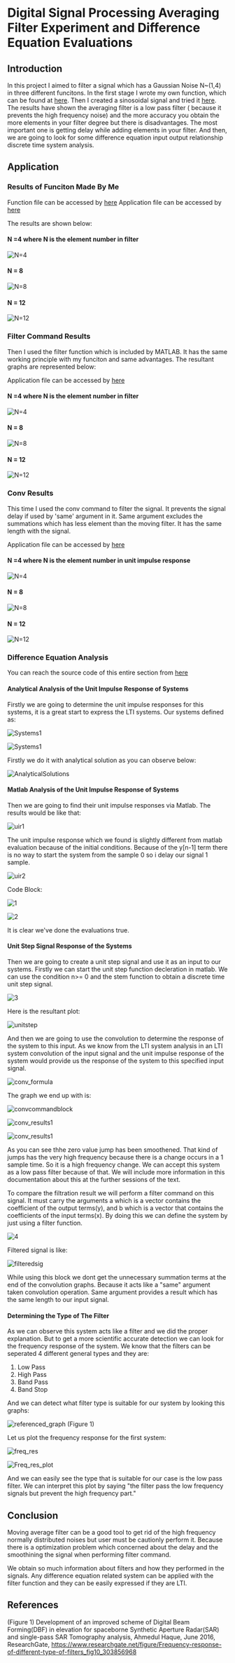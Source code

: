 # Digital Signal Processing Averaging Filter Experiment and Difference Equation Evaluations

## Introduction

In this project I aimed to filter a signal which has a Gaussian Noise N~(1,4) in three different funcitons. In the first stage I wrote my own function, which can be found at [here](./MATLAB%20Files/my_mov_ave_filter.m). Then I created a sinosoidal signal and tried it [here](./MATLAB%20Files/my_own_func.m). The results have shown the averaging filter is a low pass filter ( because it prevents the high frequency noise) and the more accuracy you obtain the more elements in your filter degree but there is disadvantages. The most important one is getting delay while adding elements in your filter. And then, we are going to look for some difference equation input output relationship discrete time system analysis.

## Application
### Results of Funciton Made By Me 

Function file can be accessed by [here](./MATLAB%20Files/my_mov_ave_filter.m)
Application file can be accessed by [here](./MATLAB%20Files/my_own_func.m)

The results are shown below:

#### N =4 where N is the element number in filter

![N=4](./Result%20Graphs/own_func_fil_deg_4.jpg)

#### N = 8

![N=8](./Result%20Graphs/own_func_fil_deg_8.jpg)

#### N = 12

![N=12](./Result%20Graphs/own_func_fil_deg_12.jpg)

### Filter Command Results

Then I used the filter function which is included by MATLAB. It has the same working principle with my funciton and same advantages. The resultant graphs are represented below:

Application file can be accessed by [here](./MATLAB%20Files/filter_function_application.m)


#### N =4 where N is the element number in filter

![N=4](./Result%20Graphs/filter_N_4.jpg)

#### N = 8

![N=8](./Result%20Graphs/filter_N_8.jpg)

#### N = 12

![N=12](./Result%20Graphs/filter_N_12.jpg)

### Conv Results

This time I used the conv command to filter the signal. It prevents the signal delay if used by 'same' argument in it. Same argument excludes the summations which has less element than the moving filter. It has the same length with the signal.

Application file can be accessed by [here](./MATLAB%20Files/filtering_with_conv.m)


#### N =4 where N is the element number in unit impulse response

![N=4](./Result%20Graphs/conv_N_4.jpg)

#### N = 8

![N=8](./Result%20Graphs/conv_N_8.jpg)

#### N = 12

![N=12](./Result%20Graphs/conv_N_12.jpg)



### Difference Equation Analysis

You can reach the source code of this entire section from [here](./MATLAB%20Files/differenceeq.m)

#### Analytical Analysis of the Unit Impulse Response of Systems

Firstly we are going to determine the unit impulse responses for this systems, it is a great start to express the LTI systems. Our systems defined as:


![Systems1](./Result%20Graphs/diffeq1.png)


![Systems1](./Result%20Graphs/diffeq2.png)


Firstly we do it with analytical solution as you can observe below:

![AnalyticalSolutions](./Other%20Graphical%20Content/analytical_sol.png)

#### Matlab Analysis of the Unit Impulse Response of Systems

Then we are going to find their unit impulse responses via Matlab. The results would be like that:

![uir1](./Result%20Graphs/difference_eq_1_initial_fixed.jpg)


The unit impulse response which we found is slightly different from matlab evaluation because of the initial conditions. Because of the y[n-1] term there is no way to start the system from the sample 0 so i delay our signal 1 sample.


![uir2](./Result%20Graphs/difference_eq_2.jpg)

Code Block:


![1](./Code%20Blocks/1.png)


![2](./Code%20Blocks/2.png)

It is clear we've done the evaluations true.

#### Unit Step Signal Response of the Systems

Then we are going to create a unit step signal and use it as an input to our systems. Firstly we can start the unit step function decleration in matlab. We can use the condition n>= 0 and the stem function to obtain a discrete time unit step signal.

![3](./Code%20Blocks/3.png)

Here is the resultant plot:

![unitstep](./Result%20Graphs/unit_s.jpg)



And then we are going to use the convolution to determine the response of the system to this input. As we know from the LTI system analysis in an LTI system convolution of the input signal and the unit impulse response of the system would provide us the response of the system to this specified input signal.


![conv_formula](./Other%20Graphical%20Content/conv_formula.png)


The graph we end up with is:


![convcommandblock](./Code%20Blocks/conv_codeblock.png)

![conv_results1](./Result%20Graphs/conv1.jpg)


![conv_results1](./Result%20Graphs/conv2.jpg)

As you can see thhe zero value jump has been smoothened. That kind of jumps has the very high frequency because there is a change occurs in a 1 sample time. So it is a high frequency change. We can accept this system as a low pass filter because of that. We will include more information in this documentation about this at the further sessions of the text.


To compare the filtration result we will perform a filter command on this signal. It must carry the arguments a which is a vector contains the coefficient of the output terms(y), and b which is a vector that contains the coefficients of the input terms(x). By doing this we can define the system by just using a filter function.


![4](./Code%20Blocks/4.png)


Filtered signal is like:


![filteredsig](./Result%20Graphs/filtered_diffeq.jpg)

While using this block we dont get the unnecessary summation terms at the end of the convolution graphs. Because it acts like a "same" argument taken convolution operation. Same argument provides a result which has the same length to our input signal.

#### Determining the Type of The Filter

As we can observe this system acts like a filter and we did the proper explanation. But to get a more scientific accurate detection we can look for the frequency response of the system. We know that the filters can be seperated 4 different general types and they are:

1. Low Pass
2. High Pass
3. Band Pass
4. Band Stop

And we can detect what filter type is suitable for our system by looking this graphs:


![referenced_graph](./Other%20Graphical%20Content/Frequency-response-of-different-type-of-filters.png) (Figure 1)


Let us plot the frequency response for the first system:


![freq_res](./Code%20Blocks/5.png)

![Freq_res_plot](./Result%20Graphs/freq_resp.jpg)


And we can easily see the type that is suitable for our case is the low pass filter. We can interpret this plot by saying "the filter  pass the low frequency signals but prevent the high frequency part."

## Conclusion
Moving average filter can be a good tool to get rid of the high frequency normally distributed noises but user must be cautionly perform it. Because there is a optimization problem which concerned about the delay and the smoothining the signal when performing filter command.

We obtain so much information about filters and how they performed in the signals. Any difference equation related system can be applied with the filter function and they can be easily expressed if they are LTI.

## References

(Figure 1) Development of an improved scheme of Digital Beam Forming(DBF) in elevation for spaceborne Synthetic Aperture Radar(SAR) and single-pass SAR Tomography analysis, Ahmedul Haque, June 2016, ResearchGate, https://www.researchgate.net/figure/Frequency-response-of-different-type-of-filters_fig10_303856968